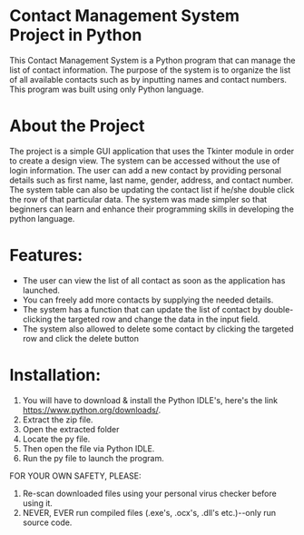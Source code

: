 # Contact Management System Project in Python
This Contact Management System is a Python program that can manage the list of contact information. The purpose of the system is to organize the list of all available contacts such as by inputting names and contact numbers. This program was built using only Python language.

# About the Project
The project is a simple GUI application that uses the Tkinter module in order to create a design view. The system can be accessed without the use of login information. The user can add a new contact by providing personal details such as first name, last name, gender, address, and contact number. The system table can also be updating the contact list if he/she double click the row of that particular data. The system was made simpler so that beginners can learn and enhance their programming skills in developing the python language.

# Features:
* The user can view the list of all contact as soon as the application has launched.
* You can freely add more contacts by supplying the needed details.
* The system has a function that can update the list of contact by double-clicking the targeted row and change the data in the input field.
* The system also allowed to delete some contact by clicking the targeted row and click the delete button

# Installation:
1. You will have to download & install the Python IDLE's, here's the link https://www.python.org/downloads/.
2. Extract the zip file.
3. Open the extracted folder
4. Locate the py file.
5. Then open the file via Python IDLE.
6. Run the py file to launch the program.

FOR YOUR OWN SAFETY, PLEASE:
1. Re-scan downloaded files using your personal virus checker before using it.
2. NEVER, EVER run compiled files (.exe's, .ocx's, .dll's etc.)--only run source code.
